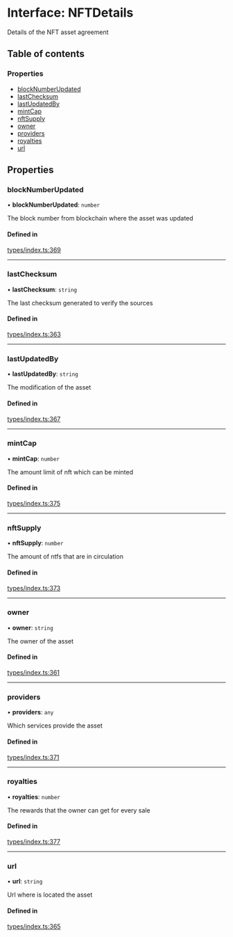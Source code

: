 # Interface: NFTDetails

Details of the NFT asset agreement

## Table of contents

### Properties

- [blockNumberUpdated](NFTDetails.md#blocknumberupdated)
- [lastChecksum](NFTDetails.md#lastchecksum)
- [lastUpdatedBy](NFTDetails.md#lastupdatedby)
- [mintCap](NFTDetails.md#mintcap)
- [nftSupply](NFTDetails.md#nftsupply)
- [owner](NFTDetails.md#owner)
- [providers](NFTDetails.md#providers)
- [royalties](NFTDetails.md#royalties)
- [url](NFTDetails.md#url)

## Properties

### blockNumberUpdated

• **blockNumberUpdated**: `number`

The block number from blockchain where the asset was updated

#### Defined in

[types/index.ts:369](https://github.com/nevermined-io/components-catalog/blob/963d32e/lib/src/types/index.ts#L369)

___

### lastChecksum

• **lastChecksum**: `string`

The last checksum generated to verify the sources

#### Defined in

[types/index.ts:363](https://github.com/nevermined-io/components-catalog/blob/963d32e/lib/src/types/index.ts#L363)

___

### lastUpdatedBy

• **lastUpdatedBy**: `string`

The modification of the asset

#### Defined in

[types/index.ts:367](https://github.com/nevermined-io/components-catalog/blob/963d32e/lib/src/types/index.ts#L367)

___

### mintCap

• **mintCap**: `number`

The amount limit of nft which can be minted

#### Defined in

[types/index.ts:375](https://github.com/nevermined-io/components-catalog/blob/963d32e/lib/src/types/index.ts#L375)

___

### nftSupply

• **nftSupply**: `number`

The amount of ntfs that are in circulation

#### Defined in

[types/index.ts:373](https://github.com/nevermined-io/components-catalog/blob/963d32e/lib/src/types/index.ts#L373)

___

### owner

• **owner**: `string`

The owner of the asset

#### Defined in

[types/index.ts:361](https://github.com/nevermined-io/components-catalog/blob/963d32e/lib/src/types/index.ts#L361)

___

### providers

• **providers**: `any`

Which services provide the asset

#### Defined in

[types/index.ts:371](https://github.com/nevermined-io/components-catalog/blob/963d32e/lib/src/types/index.ts#L371)

___

### royalties

• **royalties**: `number`

The rewards that the owner can get for every sale

#### Defined in

[types/index.ts:377](https://github.com/nevermined-io/components-catalog/blob/963d32e/lib/src/types/index.ts#L377)

___

### url

• **url**: `string`

Url where is located the asset

#### Defined in

[types/index.ts:365](https://github.com/nevermined-io/components-catalog/blob/963d32e/lib/src/types/index.ts#L365)
